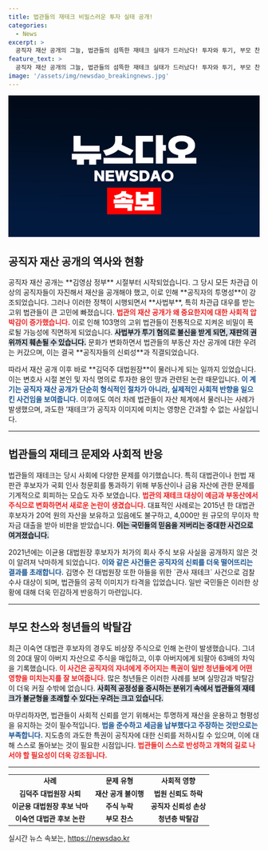 ```yaml
---
title: 법관들의 재테크 비밀스러운 투자 실태 공개!
categories:
  - News
excerpt: >
  공직자 재산 공개의 그늘, 법관들의 섬뜩한 재테크 실태가 드러났다! 투자와 투기, 부모 찬스로 인한 청년들의 박탈감 속에서, 사법부의 신뢰는 바닥을 치고 있다. 이 모든 문제의 중심에 우리가 놓치고 있는 시선이 있다!
feature_text: >
  공직자 재산 공개의 그늘, 법관들의 섬뜩한 재테크 실태가 드러났다! 투자와 투기, 부모 찬스로 인한 청년들의 박탈감 속에서, 사법부의 신뢰는 바닥을 치고 있다. 이 모든 문제의 중심에 우리가 놓치고 있는 시선이 있다!
image: '/assets/img/newsdao_breakingnews.jpg'
---
```


<p><img src="/assets/img/newsdao_breakingnews.jpg" alt="implanttips 속보" /></p>

<h2 data-ke-size="size26">공직자 재산 공개의 역사와 현황</h2>

<p data-ke-size="size16">
공직자 재산 공개는 **김영삼 정부** 시절부터 시작되었습니다. 그 당시 모든 차관급 이상의 공직자들이 자진해서 재산을 공개해야 했고, 이로 인해 **공직자의 투명성**이 강조되었습니다. 그러나 이러한 정책이 시행되면서 **사법부**, 특히 차관급 대우를 받는 고위 법관들이 큰 고민에 빠졌습니다. <b><span style="color: #ee2323;">법관의 재산 공개가 왜 중요한지에 대한 사회적 압박감이 증가했습니다.</span></b> 이로 인해 103명의 고위 법관들이 전통적으로 지켜온 비밀이 폭로될 가능성에 직면하게 되었습니다. <b><span style="background-color: #21538527;">사법부가 투기 혐의로 불신을 받게 되면, 재판의 권위까지 훼손될 수 있습니다.</span></b> 문화가 변화하면서 법관들의 부동산 자산 공개에 대한 우려는 커갔으며, 이는 결국 **공직자들의 신뢰성**과 직결되었습니다.
</p>

<p data-ke-size="size16">
따라서 재산 공개 이후 바로 **김덕주 대법원장**이 물러나게 되는 일까지 있었습니다. 이는 변호사 시절 본인 및 자식 명의로 투자한 용인 땅과 관련된 논란 때문입니다. <b><span style="color: #1a5490;">이 계기는 공직자 재산 공개가 단순히 형식적인 절차가 아니라, 실제적인 사회적 반향을 일으킨 사건임을 보여줍니다.</span></b> 이후에도 여러 차례 법관들이 자산 체계에서 물러나는 사례가 발생했으며, 과도한 ‘재테크’가 공직자 이미지에 미치는 영향은 간과할 수 없는 사실입니다.
</p>

<hr />

<h2 data-ke-size="size26">법관들의 재테크 문제와 사회적 반응</h2>

<p data-ke-size="size16">
법관들의 재테크는 당시 사회에 다양한 문제를 야기했습니다. 특히 대법관이나 헌법 재판관 후보자가 국회 인사 청문회를 통과하기 위해 부동산이나 금융 자산에 관한 문제를 기계적으로 회피하는 모습도 자주 보였습니다. <b><span style="color: #ee2323;">법관의 재테크 대상이 예금과 부동산에서 주식으로 변화하면서 새로운 논란이 생겼습니다.</span></b> 대표적인 사례로는 2015년 한 대법관 후보자가 20억 원의 자산을 보유하고 있음에도 불구하고, 4,000만 원 규모의 무이자 학자금 대출을 받아 비판을 받았습니다. <b><span style="background-color: #21538527;">이는 국민들의 믿음을 저버리는 중대한 사건으로 여겨졌습니다.</span></b>
</p>

<p data-ke-size="size16">
2021년에는 이균용 대법원장 후보자가 처가의 회사 주식 보유 사실을 공개하지 않은 것이 알려져 낙마하게 되었습니다. <b><span style="color: #1a5490;">이와 같은 사건들은 공직자의 신뢰를 더욱 떨어뜨리는 결과를 초래합니다.</span></b> 김명수 전 대법원장 또한 아들을 위한 `관사 재테크` 사건으로 검찰 수사 대상이 되며, 법관들의 공적 이미지가 타격을 입었습니다. 일반 국민들은 이러한 상황에 대해 더욱 민감하게 반응하기 마련입니다.
</p>

<hr />

<h2 data-ke-size="size26">부모 찬스와 청년들의 박탈감</h2>

<p data-ke-size="size16">
최근 이숙연 대법관 후보자의 경우도 비상장 주식으로 인해 논란이 발생했습니다. 그녀의 20대 딸이 아버지 자산으로 주식을 매입하고, 이후 아버지에게 되팔아 63배의 차익을 기록했습니다. <b><span style="color: #ee2323;">이 사건은 공직자의 자녀에게 주어지는 특권이 일반 청년들에게 어떤 영향을 미치는지를 잘 보여줍니다.</span></b> 많은 청년들은 이러한 사례를 보며 실망감과 박탈감이 더욱 커질 수밖에 없습니다. <b><span style="background-color: #21538527;">사회적 공정성을 중시하는 분위기 속에서 법관들의 재테크가 불균형을 초래할 수 있다는 우려는 크고 있습니다.</span></b>
</p>

<p data-ke-size="size16">
마무리하자면, 법관들이 사회적 신뢰를 얻기 위해서는 투명하게 재산을 운용하고 형평성을 유지하는 것이 필수적입니다. <b><span style="color: #1a5490;">법을 준수하고 세금을 납부했다고 주장하는 것만으로는 부족합니다.</span></b> 지도층의 과도한 특권이 공직자에 대한 신뢰를 저하시킬 수 있으며, 이에 대해 스스로 돌아보는 것이 필요한 시점입니다. <b><span style="color: #ee2323;">법관들이 스스로 반성하고 개혁의 길로 나서야 할 필요성이 더욱 강조됩니다.</span></b>
</p>

<hr />

<table>
  <tr>
    <td style="text-align: center; height: 17px;"><b>사례</b></td>
    <td style="text-align: center; height: 17px;"><b>문제 유형</b></td>
    <td style="text-align: center; height: 17px;"><b>사회적 영향</b></td>
  </tr>
  <tr>
    <td style="text-align: center; height: 17px;"><b>김덕주 대법원장 사퇴</b></td>
    <td style="text-align: center; height: 17px;"><b>재산 공개 불이행</b></td>
    <td style="text-align: center; height: 17px;"><b>법원 신뢰도 하락</b></td>
  </tr>
    <tr>
    <td style="text-align: center; height: 17px;"><b>이균용 대법원장 후보 낙마</b></td>
    <td style="text-align: center; height: 17px;"><b>주식 누락</b></td>
    <td style="text-align: center; height: 17px;"><b>공직자 신뢰성 손상</b></td>
  </tr>
  <tr>
    <td style="text-align: center; height: 17px;"><b>이숙연 대법관 후보 논란</b></td>
    <td style="text-align: center; height: 17px;"><b>부모 찬스</b></td>
    <td style="text-align: center; height: 17px;"><b>청년층 박탈감</b></td>
  </tr>
</table>

<p data-ke-size="size16"></p>
실시간 뉴스 속보는, <a href="https://newsdao.kr" rel="dofollow">https://newsdao.kr</a>


